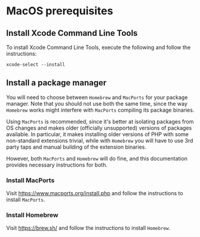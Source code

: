 # MacOS prerequisites

## Install Xcode Command Line Tools

To install Xcode Command Line Tools, execute the following and follow the
instructions:

```console
xcode-select --install
```

## Install a package manager

You will need to choose between `Homebrew` and `MacPorts` for your package
manager. Note that you should not use both the same time, since the way
`Homebrew` works might interfere with `MacPorts` compiling its package binaries.

Using `MacPorts` is recommended, since it's better at isolating packages from OS
changes and makes older (officially unsupported) versions of packages available.
In particular, it makes installing older versions of PHP with some non-standard
extensions trivial, while with `Homebrew` you will have to use 3rd party taps
and manual building of the extension binaries.

However, both `MacPorts` and `Homebrew` will do fine, and this documentation
provides necessary instructions for both.

### Install MacPorts

Visit https://www.macports.org/install.php and follow the instructions to
install `MacPorts`.

### Install Homebrew

Visit https://brew.sh/ and follow the instructions to install `Homebrew`.
